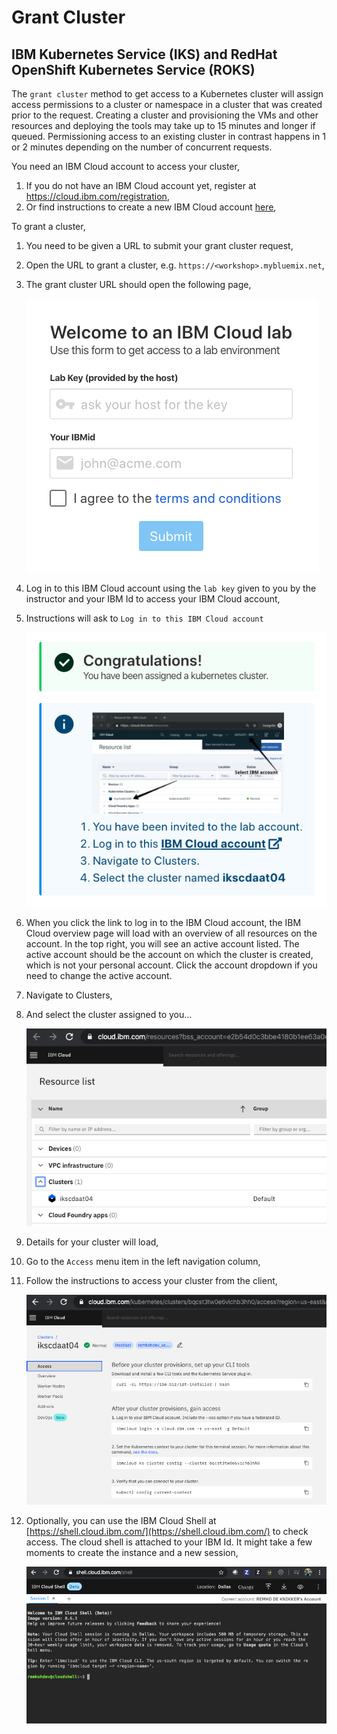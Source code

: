 # Grant Cluster

## IBM Kubernetes Service (IKS) and RedHat OpenShift Kubernetes Service (ROKS)

The `grant cluster` method to get access to a Kubernetes cluster will assign access permissions to a cluster or namespace in a cluster that was created prior to the request. Creating a cluster and provisioning the VMs and other resources and deploying the tools may take up to 15 minutes and longer if queued. Permissioning access to an existing cluster in contrast happens in 1 or 2 minutes depending on the number of concurrent requests.

You need an IBM Cloud account to access your cluster,

1. If you do not have an IBM Cloud account yet, register at https://cloud.ibm.com/registration,
2. Or find instructions to create a new IBM Cloud account [here](NEWACCOUNT.md),

To grant a cluster,

1. You need to be given a URL to submit your grant cluster request,
1. Open the URL to grant a cluster, e.g. `https://<workshop>.mybluemix.net`,
1. The grant cluster URL should open the following page,

    ![Welcome to IBM Cloud](images/grant-cluster/welcome-to-ibm-cloud.png)

1. Log in to this IBM Cloud account using the `lab key` given to you by the instructor and your IBM Id to access your IBM Cloud account,
1. Instructions will ask to `Log in to this IBM Cloud account`

    ![Congratulations, You have been assigned a kubernetes cluster](images/grant-cluster/congratulations.png)

1. When you click the link to log in to the IBM Cloud account, the IBM Cloud overview page will load with an overview of all resources on the account. In the top right, you will see an active account listed. The active account should be the account on which the cluster is created, which is not your personal account. Click the account dropdown if you need to change the active account.
1. Navigate to Clusters,
1. And select the cluster assigned to you...

    ![Clusters](images/grant-cluster/clusters-clustername.png)

1. Details for your cluster will load,
1. Go to the `Access` menu item in the left navigation column,
1. Follow the instructions to access your cluster from the client,

    ![Cluster Access](images/grant-cluster/cluster-access.png)

1. Optionally, you can use the IBM Cloud Shell at [https://shell.cloud.ibm.com/](https://shell.cloud.ibm.com/) to check access. The cloud shell is attached to your IBM Id. It might take a few moments to create the instance and a new session,

    ![Cloud Shell](images/grant-cluster/cloud-shell.png)

